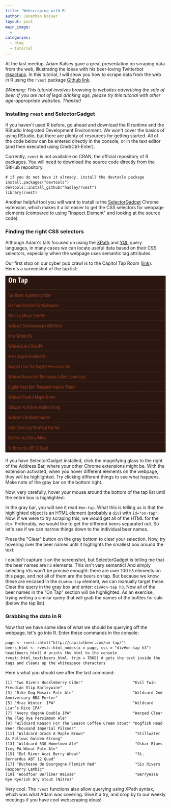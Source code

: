 ```yaml
---
title: 'Webscraping with R'
author: Jonathan Boiser
layout: post
main_image:
  -
categories:
  - blog
  - tutorial
---
```


At the last meetup, Adam Kalsey gave a great presentation on scraping data from the web, illustrating the ideas with his beer-loving Twitterbot [@sactaps](http://twitter.com/sactaps). In this tutorial, I will show you how to scrape data from the web in R using the `rvest` package [Github link](http://github.com/hadley/rvest).

_(Warning: This tutorial involves browsing to websites advertising the sale of beer. If you are not of legal drinking age, please try this tutorial with other age-appropriate websites. Thanks!)_

### Installing `rvest` and SelectorGadget

If you haven't used R before, go ahead and download the R runtime and the RStudio Integrated Development Environment. We won't cover the basics of using RStudio, but there are plenty of resources for getting started. All of the code below can be entered directly in the console, or in the text editor (and then executed using Cmd/Ctrl-Enter).

Currently, `rvest` is not available on CRAN, the official repository of R packages. You will need to download the source code directly from the GitHub repository.

```
# if you do not have it already, install the devtools package
install.packages("devtools")
devtools::install_github("hadley/rvest")
library(rvest)
```

Another helpful tool you will want to install is the [SelectorGadget]() Chrome extension, which makes it a lot easier to get the CSS selectors for webpage elements (compared to using "Inspect Element" and looking at the source code).

### Finding the right CSS selectors

Although Adam's talk focused on using the [XPath]() and [YQL]() query languages, in many cases we can locate useful data based on their CSS selectors, especially when the webpage uses semantic tag attributes.

Our first stop on our cyber pub crawl is to the Capitol Tap Room ([link](http://capitolbeer.com/on-tap/)). Here's a screenshot of the tap list:

![](/images/screenshots/capitol_taproom.png)

If you have SelectorGadget installed, click the magnifying glass to the right of the Address Bar, where your other Chrome extensions might be. With the extension activated, when you hover different elements on the webpage, they will be highlighted. Try clicking different things to see what happens. Make note of the gray bar on the bottom right.

Now, very carefully, hover your mouse around the bottom of the tap list until the entire box is highlighted:

In the gray bar, you will see it read `#on-tap`. What this is telling us is that the highlighted object is an HTML element (probably a `div`) with `id="on-tap"`. Now, if we were to try scraping this, we would get all of the HTML for the `div`. Preferably, we would like to get the different beers separated out. So let's see if we can narrow things down to the individual beer names.

Press the "Clear" button on the gray bottom to clear your selection. Now, try hovering over the beer names until it highlights the smallest box around the text:

I couldn't capture it on the screenshot, but SelectorGadget is telling me that the beer names are `h3` elements. This isn't very semantic! And simply selecting `h3`s won't be precise enought: there are over 100 `h3` elements on this page, and not all of them are the beers on tap. But because we know these are encased in the `div#on-tap` element, we can manually target these. Clear the query in the gray box and enter: `div#on-tap h3`. Now all of the beer names in the "On Tap" section will be highlighted. As an exercise, trying writing a similar query that will grab the names of the bottles for sale (below the tap list).

### Grabbing the data in R

Now that we have some idea of what we should be querying off the webpage, let's go into R. Enter these commands in the console:

```
page <- rvest::html("http://capitolbeer.com/on-tap/")
beers_html <- rvest::html_nodes(x = page, css = "div#on-tap h3")
head(beers_html) # prints the html to the console
rvest::html_text(beers_html, trim = TRUE) # gets the text inside the tags and cleans up the whitespace characters
```

Here's what you should see after the last command:
```
[1] "Two Rivers Huckleberry Cider"                      "Evil Twin Freudian Slip Barleywine"
[3] "Bike Dog Mosaic Pale Ale"                          "Wildcard 2nd Anniversary BBA Porter"
[5] "Mraz Winter  IPA"                                  "Wildcard Liar’s Dice IPA"
[7] "Avery duganA Double IPA"                           "Warped Clear The Flag Rye Persimmon Ale"
[9] "Wildcard Reason For The Season Coffee Cream Stout" "Dogfish Head Beer Thousand Imperial Pilsner"
[11] "Wildcard Grade A Maple Brown"                      "Stillwater As Follows Golden Strong"
[13] "Wildcard 530 Hometown Ale"                         "Oskar Blues Icey PA Wheat Pale Ale"
[15] "Eel River Acai Berry Wheat"                        "St. Bernardus ABT 12 Quad"
[17] "Duchesse de Bourgogne Flemish Red"                 "Six Rivers Raspberry Lambic"
[19] "Woodfour Berliner Weisse"                          "Berryessa Rye Ryerish Dry Stout (Nitro)"
```

Very cool. The `rvest` functions also allow querying using XPath syntax, which was what Adam was covering. Give it a try, and drop by to our weekly meetings if you have cool webscraping ideas!
